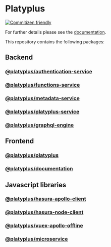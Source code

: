 # Platyplus

[![Commitizen friendly](https://img.shields.io/badge/commitizen-friendly-brightgreen.svg)](http://commitizen.github.io/cz-cli/)

For further details please see the [documentation](https://platyplus.github.io/).

This repository contains the following packages:

## Backend

### [@platyplus/authentication-service](https://github.com/platyplus/platyplus/tree/master/backend/authentication-service)

### [@platyplus/functions-service](https://github.com/platyplus/platyplus/tree/master/backend/functions-service)

### [@platyplus/metadata-service](https://github.com/platyplus/platyplus/tree/master/backend/metadata-service)

### [@platyplus/platyplus-service](https://github.com/platyplus/platyplus/tree/master/backend/platyplus-service)

### [@platyplus/graphql-engine](https://github.com/platyplus/platyplus/tree/master/backend/graphql-engine)

## Frontend

### [@platyplus/platyplus](https://github.com/platyplus/platyplus/tree/master/frontend/platyplus)

### [@platyplus/documentation](https://github.com/platyplus/platyplus/tree/master/frontend/documentation)

## Javascript libraries

### [@platyplus/hasura-apollo-client](https://github.com/platyplus/platyplus/tree/master/packages/hasura-apollo-client)

### [@platyplus/hasura-node-client](https://github.com/platyplus/platyplus/tree/master/packages/hasura-node-client)

### [@platyplus/vuex-apollo-offline](https://github.com/platyplus/platyplus/tree/master/packages/vuex-apollo-offline)

### [@platyplus/microservice](https://github.com/platyplus/platyplus/tree/master/packages/microservice)
